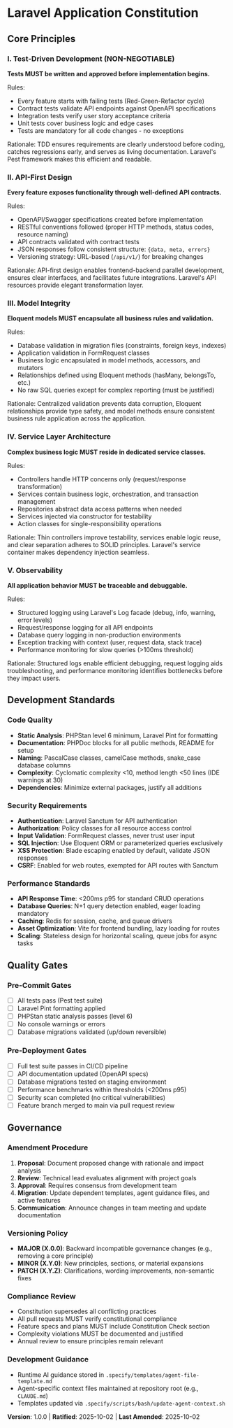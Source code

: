 # Laravel Application Constitution

<!--
SYNC IMPACT REPORT - Constitution v1.0.0
========================================
Version Change: Initial version (v1.0.0)
Ratification Date: 2025-10-02

ADDED SECTIONS:
- Core Principles: Test-Driven Development, API-First Design, Model Integrity, Service Layer Architecture, Observability
- Development Standards: Code quality, security, performance requirements
- Quality Gates: Pre-commit, pre-deployment validation requirements
- Governance: Amendment procedures, version control, compliance review

TEMPLATE UPDATES REQUIRED:
✅ plan-template.md - Updated Constitution Check gates
✅ spec-template.md - Aligned with API-first principle
✅ tasks-template.md - Integrated TDD ordering requirements
✅ agent-file-template.md - Updated structure placeholders

FOLLOW-UP ACTIONS:
- None - all placeholders resolved for initial version
-->

## Core Principles

### I. Test-Driven Development (NON-NEGOTIABLE)
**Tests MUST be written and approved before implementation begins.**

Rules:
- Every feature starts with failing tests (Red-Green-Refactor cycle)
- Contract tests validate API endpoints against OpenAPI specifications
- Integration tests verify user story acceptance criteria
- Unit tests cover business logic and edge cases
- Tests are mandatory for all code changes - no exceptions

Rationale: TDD ensures requirements are clearly understood before coding, catches regressions early, and serves as living documentation. Laravel's Pest framework makes this efficient and readable.

### II. API-First Design
**Every feature exposes functionality through well-defined API contracts.**

Rules:
- OpenAPI/Swagger specifications created before implementation
- RESTful conventions followed (proper HTTP methods, status codes, resource naming)
- API contracts validated with contract tests
- JSON responses follow consistent structure: `{data, meta, errors}`
- Versioning strategy: URL-based (`/api/v1/`) for breaking changes

Rationale: API-first design enables frontend-backend parallel development, ensures clear interfaces, and facilitates future integrations. Laravel's API resources provide elegant transformation layer.

### III. Model Integrity
**Eloquent models MUST encapsulate all business rules and validation.**

Rules:
- Database validation in migration files (constraints, foreign keys, indexes)
- Application validation in FormRequest classes
- Business logic encapsulated in model methods, accessors, and mutators
- Relationships defined using Eloquent methods (hasMany, belongsTo, etc.)
- No raw SQL queries except for complex reporting (must be justified)

Rationale: Centralized validation prevents data corruption, Eloquent relationships provide type safety, and model methods ensure consistent business rule application across the application.

### IV. Service Layer Architecture
**Complex business logic MUST reside in dedicated service classes.**

Rules:
- Controllers handle HTTP concerns only (request/response transformation)
- Services contain business logic, orchestration, and transaction management
- Repositories abstract data access patterns when needed
- Services injected via constructor for testability
- Action classes for single-responsibility operations

Rationale: Thin controllers improve testability, services enable logic reuse, and clear separation adheres to SOLID principles. Laravel's service container makes dependency injection seamless.

### V. Observability
**All application behavior MUST be traceable and debuggable.**

Rules:
- Structured logging using Laravel's Log facade (debug, info, warning, error levels)
- Request/response logging for all API endpoints
- Database query logging in non-production environments
- Exception tracking with context (user, request data, stack trace)
- Performance monitoring for slow queries (>100ms threshold)

Rationale: Structured logs enable efficient debugging, request logging aids troubleshooting, and performance monitoring identifies bottlenecks before they impact users.

## Development Standards

### Code Quality
- **Static Analysis**: PHPStan level 6 minimum, Laravel Pint for formatting
- **Documentation**: PHPDoc blocks for all public methods, README for setup
- **Naming**: PascalCase classes, camelCase methods, snake_case database columns
- **Complexity**: Cyclomatic complexity <10, method length <50 lines (IDE warnings at 30)
- **Dependencies**: Minimize external packages, justify all additions

### Security Requirements
- **Authentication**: Laravel Sanctum for API authentication
- **Authorization**: Policy classes for all resource access control
- **Input Validation**: FormRequest classes, never trust user input
- **SQL Injection**: Use Eloquent ORM or parameterized queries exclusively
- **XSS Protection**: Blade escaping enabled by default, validate JSON responses
- **CSRF**: Enabled for web routes, exempted for API routes with Sanctum

### Performance Standards
- **API Response Time**: <200ms p95 for standard CRUD operations
- **Database Queries**: N+1 query detection enabled, eager loading mandatory
- **Caching**: Redis for session, cache, and queue drivers
- **Asset Optimization**: Vite for frontend bundling, lazy loading for routes
- **Scaling**: Stateless design for horizontal scaling, queue jobs for async tasks

## Quality Gates

### Pre-Commit Gates
- [ ] All tests pass (Pest test suite)
- [ ] Laravel Pint formatting applied
- [ ] PHPStan static analysis passes (level 6)
- [ ] No console warnings or errors
- [ ] Database migrations validated (up/down reversible)

### Pre-Deployment Gates
- [ ] Full test suite passes in CI/CD pipeline
- [ ] API documentation updated (OpenAPI specs)
- [ ] Database migrations tested on staging environment
- [ ] Performance benchmarks within thresholds (<200ms p95)
- [ ] Security scan completed (no critical vulnerabilities)
- [ ] Feature branch merged to main via pull request review

## Governance

### Amendment Procedure
1. **Proposal**: Document proposed change with rationale and impact analysis
2. **Review**: Technical lead evaluates alignment with project goals
3. **Approval**: Requires consensus from development team
4. **Migration**: Update dependent templates, agent guidance files, and active features
5. **Communication**: Announce changes in team meeting and update documentation

### Versioning Policy
- **MAJOR (X.0.0)**: Backward incompatible governance changes (e.g., removing a core principle)
- **MINOR (X.Y.0)**: New principles, sections, or material expansions
- **PATCH (X.Y.Z)**: Clarifications, wording improvements, non-semantic fixes

### Compliance Review
- Constitution supersedes all conflicting practices
- All pull requests MUST verify constitutional compliance
- Feature specs and plans MUST include Constitution Check section
- Complexity violations MUST be documented and justified
- Annual review to ensure principles remain relevant

### Development Guidance
- Runtime AI guidance stored in `.specify/templates/agent-file-template.md`
- Agent-specific context files maintained at repository root (e.g., `CLAUDE.md`)
- Templates updated via `.specify/scripts/bash/update-agent-context.sh`

**Version**: 1.0.0 | **Ratified**: 2025-10-02 | **Last Amended**: 2025-10-02
